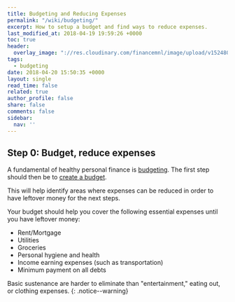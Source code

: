 ```yaml
---
title: Budgeting and Reducing Expenses
permalink: "/wiki/budgeting/"
excerpt: How to setup a budget and find ways to reduce expenses.
last_modified_at: 2018-04-19 19:59:26 +0000
toc: true
header:
  overlay_image: "://res.cloudinary.com/financemnl/image/upload/v1524808246/Header%20Images/pexels-photo-532557.jpg"
tags:
  - budgeting
date: 2018-04-20 15:50:35 +0000
layout: single
read_time: false
related: true
author_profile: false
share: false
comments: false
sidebar:
  nav: ''
---
```

## Step 0: Budget, reduce expenses

A fundamental of healthy personal finance is [budgeting](/budgeting/). The first step should then be to [create a budget](/budgeting/creating-and-managing-your-budget).

This will help identify areas where expenses can be reduced in order to have leftover money for the next steps.

Your budget should help you cover the following essential expenses until you have leftover money:

* Rent/Mortgage
* Utilities
* Groceries
* Personal hygiene and health
* Income earning expenses (such as transportation)
* Minimum payment on all debts

Basic sustenance are harder to eliminate than "entertainment," eating out, or clothing expenses.
{: .notice--warning}